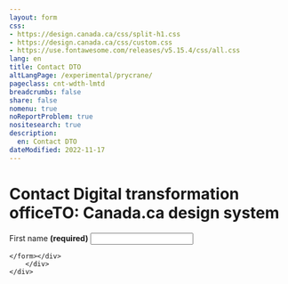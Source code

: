 ```yaml
---
layout: form
css:
- https://design.canada.ca/css/split-h1.css
- https://design.canada.ca/css/custom.css
- https://use.fontawesome.com/releases/v5.15.4/css/all.css
lang: en
title: Contact DTO
altLangPage: /experimental/prycrane/
pageclass: cnt-wdth-lmtd
breadcrumbs: false
share: false
nomenu: true
noReportProblem: true
nositesearch: true
description: 
  en: Contact DTO 
dateModified: 2022-11-17
---
```


<div class="container">
	<div class="row">
		<div class="col-md-12">
			<h1 property="name" id="wb-cont" dir="ltr"><span class="stacked"><span>Contact Digital transformation officeTO</span>: <span>Canada.ca design system</span></span></h1>
<div class="wb-frmvld">
   <form action="#" method="get" id="validation-example">
   <div class="form-group">
      <label for="fname1" class="required"><span class="field-name">First name</span> <strong class="required" aria-hidden="true">(required)</strong></label>
      <input class="form-control" id="fname1" name="fname1" type="text" autocomplete="given-name" required="required" data-rule-minlength="2" />
  </div>
	   
	</form></div>				
		</div>
	</div>
</div>

